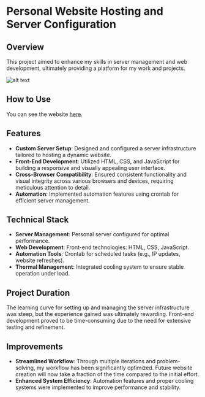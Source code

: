 # Personal Website Hosting and Server Configuration

## Overview
This project aimed to enhance my skills in server management and web development, ultimately providing a platform for my work and projects.

![alt text](https://github.com/anthony-arseneau/website-portfolio2/blob/assets/media/images/projects/website/web_hosting.png)

## How to Use

You can see the website [here](https://anthonyarseneau.ca/index.html).

## Features
- **Custom Server Setup**: Designed and configured a server infrastructure tailored to hosting a dynamic website.
- **Front-End Development**: Utilized HTML, CSS, and JavaScript for building a responsive and visually appealing user interface.
- **Cross-Browser Compatibility**: Ensured consistent functionality and visual integrity across various browsers and devices, requiring meticulous attention to detail.
- **Automation**: Implemented automation features using crontab for efficient server management.

## Technical Stack
- **Server Management**: Personal server configured for optimal performance.
- **Web Development**: Front-end technologies: HTML, CSS, JavaScript.
- **Automation Tools**: Crontab for scheduled tasks (e.g., IP updates, website refreshes).
- **Thermal Management**: Integrated cooling system to ensure stable operation under load.

## Project Duration
The learning curve for setting up and managing the server infrastructure was steep, but the experience gained was ultimately rewarding. Front-end development proved to be time-consuming due to the need for extensive testing and refinement.

## Improvements
- **Streamlined Workflow**: Through multiple iterations and problem-solving, my workflow has been significantly optimized. Future website creation will now take a fraction of the time compared to the initial effort.
- **Enhanced System Efficiency**: Automation features and proper cooling systems were implemented to improve performance and stability.
